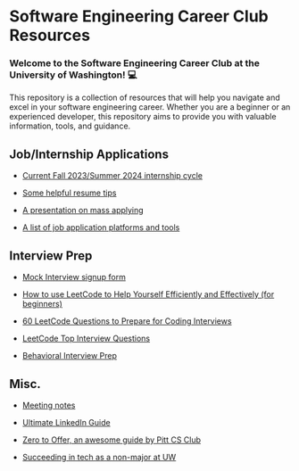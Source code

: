 # Software Engineering Career Club Resources

### Welcome to the Software Engineering Career Club at the University of Washington! 💻

This repository is a collection of resources that will help you navigate and excel in your software engineering career. Whether you are a beginner or an experienced developer, this repository aims to provide you with valuable information, tools, and guidance.


## Job/Internship Applications

- [Current Fall 2023/Summer 2024 internship cycle](https://github.com/pittcsc/Summer2024-Internships)

- [Some helpful resume tips](./Job-Application-Prep/resume-prep/application-resume-tips.md)

- [A presentation on mass applying](Job-Application-Prep\mass-applying-for-success-in-SWE.pptx)

- [A list of job application platforms and tools](Job-Search-Databases/job-search-sites.md)

## Interview Prep
- [Mock Interview signup form](https://docs.google.com/forms/d/e/1FAIpQLSfwp5M9oZH0dHF4v8qEC5lQjm6D1cY7Q4pc4by5ckDIBEVXow/viewform?usp=sf_link)

- [How to use LeetCode to Help Yourself Efficiently and Effectively (for beginners)](https://leetcode.com/discuss/career/450215/How-to-use-LeetCode-to-help-yourself-efficiently-and-effectively-(for-beginners))

- [60 LeetCode Questions to Prepare for Coding Interviews](https://medium.com/@koheiarai94/60-leetcode-questions-to-prepare-for-coding-interview-8abbb6af589e)

- [LeetCode Top Interview Questions](https://leetcode.com/problem-list/top-interview-questions/)

- [Behavioral Interview Prep](https://www.techinterviewhandbook.org/behavioral-interview/)


## Misc.

- [Meeting notes](./SWECC-Specific-Stuff/Meeting-Notes/)

- [Ultimate LinkedIn Guide](./LinkedIn/linkedin-guide.md)

- [Zero to Offer, an awesome guide by Pitt CS Club](https://pittcs.wiki/zero-to-offer/)

- [Succeeding in tech as a non-major at UW](./Non-CS-Major-Finesse)

